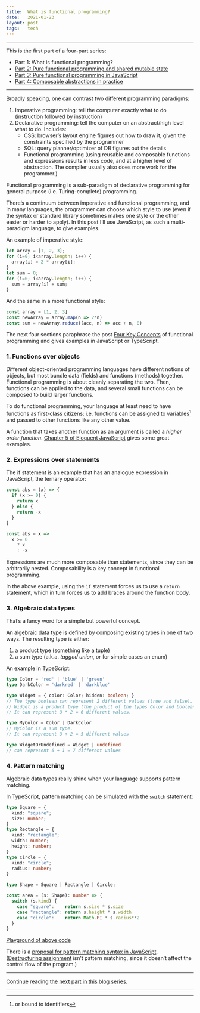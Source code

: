 ```yaml
---
title:  What is functional programming?
date:   2021-01-23
layout: post
tags:   tech
---
```


---

This is the first part of a four-part series:

- Part 1: What is functional programming?
- [Part 2: Pure functional programming and shared mutable state](/blog/2021/01/23/pure-functional-programming-and-shared-mutable-state.html)
- [Part 3: Pure functional programming in JavaScript](/blog/2021/01/23/pure-functional-programming-in-javascript.html)
- [Part 4: Composable abstractions in practice](/blog/2021/09/11/composable-abstractions.html)

---

Broadly speaking, one can contrast two different programming paradigms:

1. Imperative programming: tell the computer exactly what to do (instruction followed by instruction)
2. Declarative programming: tell the computer on an abstract/high level what to do. Includes:
    - CSS: browser’s layout engine figures out how to draw it, given the constraints specified by the programmer
    - SQL: query planner/optimizer of DB figures out the details
    - Functional programming (using reusable and composable functions and expressions results in less code, and at a higher level of abstraction. The compiler usually also does more work for the programmer.)

Functional programming is a sub-paradigm of declarative programming for general purpose (i.e. Turing-complete) programming.

There’s a continuum between imperative and functional programming, and in many languages, the programmer can choose which style to use (even if the syntax or standard library sometimes makes one style or the other easier or harder to apply). In this post I’ll use JavaScript, as such a multi-paradigm language, to give examples.

An example of imperative style:

```js
let array = [1, 2, 3];
for (i=0; i<array.length; i++) {
  array[i] = 2 * array[i];
}
let sum = 0;
for (i=0; i<array.length; i++) {
  sum = array[i] + sum;
}
```

And the same in a more functional style:

```js
const array = [1, 2, 3]
const newArray = array.map(n => 2*n)
const sum = newArray.reduce((acc, n) => acc + n, 0)
```


The next four sections paraphrase the post [Four Key Concepts](https://fsharpforfunandprofit.com/posts/key-concepts/) of functional programming and gives examples in JavaScript or TypeScript.

### 1. Functions over objects

Different object-oriented programming languages have different notions of objects, but most bundle data (fields) and functions (methods) together. Functional programming is about cleanly separating the two. Then, functions can be applied to the data, and several small functions can be composed to build larger functions.

To do functional programming, your language at least need to have functions as first-class citizens: i.e. functions can be assigned to variables[^1] and passed to other functions like any other value.

A function that takes another function as an argument is called a _higher order function_. [Chapter 5 of Eloquent JavaScript](https://eloquentjavascript.net/05_higher_order.html) gives some great examples.

[^1]: or bound to identifiers

### 2. Expressions over statements

The if statement is an example that has an analogue expression in JavaScript, the ternary operator:

```js
const abs = (x) => {
  if (x >= 0) {
    return x
  } else {
    return -x
  }
}

const abs = x =>
  x >= 0
    ? x
    : -x
```

Expressions are much more composable than statements, since they can be arbitrarily nested. Composability is a key concept in functional programming.

In the above example, using the `if` statement forces us to use a `return` statement, which in turn forces us to add braces around the function body.

### 3. Algebraic data types

That’s a fancy word for a simple but powerful concept.

An algebraic data type is defined by composing existing types in one of two ways. The resulting type is either:

1. a product type (something like a tuple)
2. a sum type (a.k.a. _tagged union_, or for simple cases an enum)

An example in TypeScript:

```ts
type Color = 'red' | 'blue' | 'green'
type DarkColor = 'darkred' | 'darkblue'

type Widget = { color: Color; hidden: boolean; }
// The type boolean can represent 2 different values (true and false).
// Widget is a product type (the product of the types Color and boolean).
// It can represent 3 * 2 = 6 different values.

type MyColor = Color | DarkColor
// MyColor is a sum type.
// It can represent 3 + 2 = 5 different values

type WidgetOrUndefined = Widget | undefined
// can represent 6 + 1 = 7 different values
```


### 4. Pattern matching

Algebraic data types really shine when your language supports pattern matching.

In TypeScript, pattern matching can be simulated with the `switch` statement:

```ts
type Square = {
  kind: "square";
  size: number;
}
type Rectangle = {
  kind: "rectangle";
  width: number;
  height: number;
}
type Circle = {
  kind: "circle";
  radius: number;
}

type Shape = Square | Rectangle | Circle;

const area = (s: Shape): number => {
  switch (s.kind) {
    case "square":    return s.size * s.size
    case "rectangle": return s.height * s.width
    case "circle":    return Math.PI * s.radius**2
  }
}
```

[Playground of above code](https://www.typescriptlang.org/play?#code/C4TwDgpgBAygjgVwIYCdoF4oG8BQUoDWAlgHYAmAXFAEQDOiqE1A3HlLUQF4RUkIC2AIwgpWAXxyhIUAEoQAxsCQkA5gBsM2NsXJVqaRcvVNW+AO5EywABa8Bw0W2sQiK68DtCR4yeGgBhIhR5DShMXHwdShp5IJCTNhQkMiIEWk8HH19pGGskaUx4ZDQoAB9ZBSVVUPLA4I1WHHkAexJaYChGJDCoAAp02DzIAEoMkTCAPi18IgAzPtoAOiiw9ExqWPqmYen8KBa25o1FtWaVfsWklLThtgl8WgtgeWsF5dIyHYi9+SRaaDoDDQ1CoezQwAQKBI7EWHG4UAAVDC4RA2Phfv8aAYqsYQVBwZDoUtnK53IiYRYrNY0fs-gDNvE8WCIBCoVAALJIGyLAAKAElyUsrqlaAiEQAmO44CRAA)

There is a [proposal for pattern matching syntax in JavaScript](https://github.com/tc39/proposal-pattern-matching). ([Destructuring assignment](https://developer.mozilla.org/en-US/docs/Web/JavaScript/Reference/Operators/Destructuring_assignment) isn’t pattern matching, since it doesn’t affect the control flow of the program.)

---

Continue reading [the next part in this blog series](/blog/2021/01/23/pure-functional-programming-and-shared-mutable-state.html).

---
